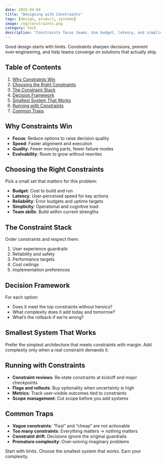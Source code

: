 ```yaml
---
date: 2025-04-04
title: "Designing with Constraints"
tags: [design, product, systems]
image: /og/constraints.png
category: tech
description: "Constraints focus teams. Use budget, latency, and simplicity to choose the smallest system that works—and keep it evolvable."
---
```


Good design starts with limits. Constraints sharpen decisions, prevent over‑engineering, and help teams converge on solutions that actually ship.

## Table of Contents

1. [Why Constraints Win](#why-constraints-win)
2. [Choosing the Right Constraints](#choosing-the-right-constraints)
3. [The Constraint Stack](#the-constraint-stack)
4. [Decision Framework](#decision-framework)
5. [Smallest System That Works](#smallest-system-that-works)
6. [Running with Constraints](#running-with-constraints)
7. [Common Traps](#common-traps)

## Why Constraints Win

- **Focus**: Reduce options to raise decision quality
- **Speed**: Faster alignment and execution
- **Quality**: Fewer moving parts, fewer failure modes
- **Evolvability**: Room to grow without rewrites

## Choosing the Right Constraints

Pick a small set that matters for this problem:
- **Budget**: Cost to build and run
- **Latency**: User‑perceived speed for key actions
- **Reliability**: Error budgets and uptime targets
- **Simplicity**: Operational and cognitive load
- **Team skills**: Build within current strengths

## The Constraint Stack

Order constraints and respect them:
1. User experience guardrails
2. Reliability and safety
3. Performance targets
4. Cost ceilings
5. Implementation preferences

## Decision Framework

For each option:
- Does it meet the top constraints without heroics?
- What complexity does it add today and tomorrow?
- What’s the rollback if we’re wrong?

## Smallest System That Works

Prefer the simplest architecture that meets constraints with margin. Add complexity only when a real constraint demands it.

## Running with Constraints

- **Constraint reviews**: Re‑state constraints at kickoff and major checkpoints
- **Flags and rollouts**: Buy optionality when uncertainty is high
- **Metrics**: Track user‑visible outcomes tied to constraints
- **Scope management**: Cut scope before you add systems

## Common Traps

- **Vague constraints**: “Fast” and “cheap” are not actionable
- **Too many constraints**: Everything matters → nothing matters
- **Constraint drift**: Decisions ignore the original guardrails
- **Premature complexity**: Over‑solving imaginary problems

Start with limits. Choose the smallest system that works. Earn your complexity.